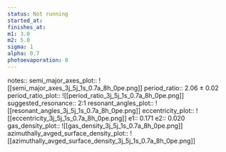 ```yaml
---
status: Not running
started_at:
finishes_at:
m1: 3.0
m2: 5.0
sigma: 1
alpha: 0.7
photoevaporation: 0
---
```


notes::
semi_major_axes_plot:: ![[semi_major_axes_3j_5j_1s_0.7a_8h_0pe.png]]
period_ratio:: 2.06 ± 0.02
period_ratio_plot:: ![[period_ratio_3j_5j_1s_0.7a_8h_0pe.png]]
suggested_resonance:: 2:1
resonant_angles_plot:: ![[resonant_angles_3j_5j_1s_0.7a_8h_0pe.png]]
eccentricity_plot:: ![[eccentricity_3j_5j_1s_0.7a_8h_0pe.png]]
e1:: 0.171
e2:: 0.020
gas_density_plot:: ![[gas_density_3j_5j_1s_0.7a_8h_0pe.png]]
azimuthally_avged_surface_density_plot:: ![[azimuthally_avged_surface_density_3j_5j_1s_0.7a_8h_0pe.png]]

